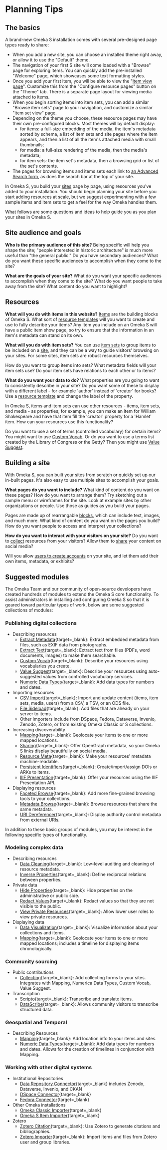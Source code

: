 # Planning Tips

## The basics

A brand-new Omeka S installation comes with several pre-designed page types ready to share:

- When you add a new site, you can choose an installed theme right away, or allow it to use the "Default" theme. 
- The navigation of your first S site will come loaded with a "Browse" page for exploring items. You can quickly add the pre-installed "Welcome" page, which showcases some text formatting styles. 
- Once you add your first item, you will be able to view the "[item view page](content/items.md#public-views-for-items)". Customize this from the "Configure resource pages" button on the "Theme" tab. There is a separate page layout for viewing media attached to items.
- When you begin sorting items into item sets, you can add a similar "Browse item sets" page to your navigation, and customize a similar "item set view" page. 
- Depending on the theme you choose, these resource pages may have their own pre-configured blocks. Most themes will by default display: 
	- for items: a full-size embedding of the media, the item's metadata sorted by schema, a list of item sets and site pages where the item appears, and then a list of all the item's attached media with small thumbnails;
	- for media: a full-size rendering of the media, then the media's metadata; 
	- for item sets: the item set's metadata, then a browsing grid or list of the set's contents.
- The pages for browsing items and items sets each link to [an Advanced Search form](search.md#public-views), as does the search bar at the top of your site.

In Omeka S, you build your [sites](../sites) page by page, using resources you've added to your installation. You should begin planning your site before you start adding resources at scale, but we suggest experimenting with a few sample items and item sets to get a feel for the way Omeka handles them.

What follows are some questions and ideas to help guide you as you plan your sites in Omeka S.

## Site audience and goals

**Who is the primary audience of this site?** Being specific will help you shape the site; "people interested in historic architecture" is much more useful than "the general public." Do you have secondary audiences? What do you want these specific audiences to accomplish when they come to the site?

**What are the goals of your site?** What do you want your specific audiences to accomplish when they come to the site? What do you want people to take away from the site? What content do you want to highlight?

## Resources

**What will you do with items in this website?**
[Items](../content/items/) are the building blocks of Omeka S. What sort of [resource templates](../content/resource-template/) will you want to create and use to fully describe your items? Any item you include on an Omeka S will have a public item show page, so try to ensure that the information in an item's metadata can stand on its own. 

**What will you do with item sets?**
You can use [item sets](../content/item-sets) to group items to be included on a [site](../sites), and they can be a way to guide visitors' browsing on your sites. For some sites, item sets are robust resources themselves.

How do you want to group items into sets? What metadata fields will your item sets use? Do your item sets have relations to each other or to items?

**What do you want your data to do?**
What properties are you going to want to consistently describe in your site? Do you want some of these to display with a different label - for example 'author' instead of 'creator' for books? Use a [resource template](../content/resource-template/) and change the label of the property.

In Omeka S, items and item sets can use other resources - items, item sets, and media - as properties; for example, you can make an item for William Shakespeare and have that item fill the 'creator' property for a 'Hamlet' item. How can your resources use this functionality?

Do you want to use a set of terms (controlled vocabulary) for certain items? You might want to use [Custom Vocab](../modules/customvocab/). Or do you want to use a terms list created by the Library of Congress or the Getty? Then you might use [Value Suggest](../modules/valuesuggest/).

## Building a site
With Omeka S, you can built your sites from scratch or quickly set up our in-built pages. It's also easy to use multiple sites to accomplish your goals. 

**What pages do you want to include?** What kind of content do you want on these pages? How do you want to arrange them? Try sketching out a sample menu or wireframes for the site. Look at example sites by other organizations or people. Use those as guides as you build your pages.

Pages are made up of rearrangable [blocks](../sites/site_pages/#page-blocks), which can include text, images, and much more. What kind of content do you want on the pages you build? How do you want people to access and interpret your collections?

**How do you want to interact with your visitors on your site?** Do you want to [collect](../modules/collecting/) resources from your visitors? Allow them to [share](../modules/sharing/) your content on social media? 

Will you allow [users to create accounts](admin/users.md) on your site, and let them add their own items, metadata, or exhibits?

## Suggested modules
The Omeka Team and our community of open-source developers have created hundreds of modules to extend the Omeka S core functionality. To assist administrators in installing and configuring Omeka S so that it is geared toward particular types of work, below are some suggested collections of modules:

### Publishing digital collections

- Describing resources 
    - [Extract Metadata](https://omeka.org/s/modules/ExtractMetadata/){target=_blank}: Extract embedded metadata from files, such as EXIF data from photographs.
    - [Extract Text](https://omeka.org/s/modules/ExtractText/){target=_blank}: Extract text from files (PDFs, word documents, images) to make them searchable.   
    - [Custom Vocab](https://omeka.org/s/modules/CustomVocab/){target=_blank}: Describe your resources using vocabularies you create.
    - [Value Suggest](https://omeka.org/s/modules/ValueSuggest/){target=_blank}: Describe your resources using auto-suggested values from controlled vocabulary services. 
    - [Numeric Data Types](https://omeka.org/s/modules/NumericDataTypes/){target=_blank}: Add data types for numbers and dates. 
- Importing resources
    - [CSV Import](https://omeka.org/s/modules/CSVImport/){target=_blank}: Import and update content (items, item sets, media, users) from a CSV, a TSV, or an ODS file. 
    - [File Sideload](https://omeka.org/s/modules/FileSideload/){target=_blank}: Add files that are already on your server to items. 
    - Other importers include from DSpace, Fedora, Dataverse, Invenio, Zenodo, Zotero, or from existing Omeka Classic or S collections.
- Increasing discoverability
    - [Mapping](https://omeka.org/s/modules/Mapping/){target=_blank}: Geolocate your items to one or more mapped locations.
    - [Sharing](https://omeka.org/s/modules/Sharing/){target=_blank}: Offer OpenGraph metadata, so your Omeka S links display beautifully on social media.
    - [Resource Meta](https://omeka.org/s/modules/ResourceMeta/){target=_blank}: Make your resources' metadata machine-readable.
    - [Persistent Identifiers](https://omeka.org/s/modules/PersistentIdentifiers/){target=_blank}: Create/import/assign DOIs or ARKs to items.
    - [IIIF Presentation](https://omeka.org/s/modules/IiifPresentation/){target=_blank}: Offer your resources using the IIIF Presentation API.
- Displaying resources
    - [Faceted Browse](https://omeka.org/s/modules/FacetedBrowse/){target=_blank}: Add more fine-grained browsing tools to your collections.
    - [Metadata Browse](https://omeka.org/s/modules/MetadataBrowse/){target=_blank}: Browse resources that share the same metadata.
    - [URI Dereferencer](https://omeka.org/s/modules/UriDereferencer/){target=_blank}: Display authority control metadata from external URIs. 

In addition to these basic groups of modules, you may be interest in the following specific types of functionality.

### Modeling complex data

- Describing resources
    - [Data Cleaning](https://omeka.org/s/modules/DataCleaning/){target=_blank}: Low-level auditing and cleaning of resource metadata.
    - [Inverse Properties](https://omeka.org/s/modules/InverseProperties/){target=_blank}: Define reciprocal relations between properties.
- Private data
    - [Hide Properties](https://omeka.org/s/modules/HideProperties/){target=_blank}: Hide properties on the administrative or public side.
    - [Redact Values](https://omeka.org/s/modules/RedactValues/){target=_blank}: Redact values so that they are not visible to the public.
    - [View Private Resources](https://omeka.org/s/modules/ViewPrivateResources/){target=_blank}: Allow lower user roles to view private resources.
- Displaying data
    - [Data Visualization](https://omeka.org/s/modules/Datavis/){target=_blank}: Visualize information about your collections and items.
    - [Mapping](https://omeka.org/s/modules/Mapping/){target=_blank}: Geolocate your items to one or more mapped locations; includes a timeline for displaying items chronologically.

### Community sourcing

- Public contributions
    - [Collecting](https://omeka.org/s/modules/Collecting/){target=_blank}: Add collecting forms to your sites. Integrates with Mapping, Numerica Data Types, Custom Vocab, Value Suggest.
- Transcription
    - [Scripto](https://omeka.org/s/modules/Scripto/){target=_blank}: Transcribe and translate items.
    - [DataScribe](https://omeka.org/s/modules/Datascribe/){target=_blank}: Allows community visitors to transcribe structured data.

### Geospatial and Temporal

- Describing Resources
    - [Mapping](https://omeka.org/s/modules/Mapping/){target=_blank}: Add location info to your items and sites.
    - [Numeric Data Types](https://omeka.org/s/modules/NumericDataTypes/){target=_blank}: Add data types for numbers and dates. Allows for the creation of timelines in conjunction with Mapping.
   
### Working with other digital systems

- Institutional Repositories
    - [Data Repository Connector](https://omeka.org/s/modules/DataRepositoryConnector/){target=_blank} includes Zenodo, Dataverse, Invenio, and CKAN
    - [DSpace Connector](https://omeka.org/s/modules/DspaceConnector/){target=_blank}
    - [Fedora Connector](https://omeka.org/s/modules/FedoraConnector/){target=_blank}
- Other Omeka installations
    - [Omeka Classic Importer](https://omeka.org/s/modules/Omeka2Importer/){target=_blank}
    - [Omeka S Item Importer](https://omeka.org/s/modules/Osii/){target=_blank}
- Zotero
    - [Zotero Citation](https://omeka.org/s/modules/ZoteroCitations/){target=_blank}: Use Zotero to generate citations and bibliographies.
    - [Zotero Importer](https://omeka.org/s/modules/ZoteroImport){target=_blank}: Import items and files from Zotero user and group libraries.